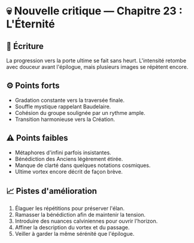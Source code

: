 # 💀 Nouvelle critique — Chapitre 23 : L'Éternité

## 🧠 Écriture
La progression vers la porte ultime se fait sans heurt. L'intensité retombe avec douceur avant l'épilogue, mais plusieurs images se répètent encore.

## ⚙️ Points forts
- Gradation constante vers la traversée finale.
- Souffle mystique rappelant Baudelaire.
- Cohésion du groupe soulignée par un rythme ample.
- Transition harmonieuse vers la Création.

## ⚠️ Points faibles
- Métaphores d'infini parfois insistantes.
- Bénédiction des Anciens légèrement étirée.
- Manque de clarté dans quelques notations cosmiques.
- Ultime vortex encore décrit de façon brève.

## 📈 Pistes d'amélioration
1. Élaguer les répétitions pour préserver l'élan.
2. Ramasser la bénédiction afin de maintenir la tension.
3. Introduire des nuances calviniennes pour ouvrir l'horizon.
4. Affiner la description du vortex et du passage.
5. Veiller à garder la même sérénité que l'épilogue.
